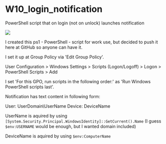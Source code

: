 # W10_login_notification
PowerShell script that on login (not on unlock) launches notification

<img src="https://api.iconify.design/mdi:powershell.svg?color=blue&height=24"/>

I created this ps1 - PowerShell - script for work use, but decided to push it here at GitHub so anyone can have it.

I set it up at Group Policy via 'Edit Group Policy'.

User Configuration > Windows Settings > Scripts (Logon/Logoff) > Logon > PowerShell Scripts > Add

I set 'For this GPO, run scripts in the following order:' as 'Run Windows PowerShell scripts last'.

Notification has text content in following form:

User: UserDomain\UserName
Device: DeviceName

UserName is aquired by using `[System.Security.Principal.WindowsIdentity]::GetCurrent().Name`
(I guess `$env:USERNAME` would be enough, but I wanted domain included)

DeviceName is aquired by using `$env:ComputerName`
